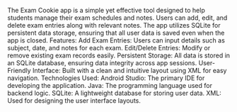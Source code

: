 The Exam Cookie app is a simple yet effective tool designed to help students manage their exam schedules and notes. Users can add, edit, and delete exam entries along with relevant notes. The app utilizes SQLite for persistent data storage, ensuring that all user data is saved even when the app is closed.
Features:
Add Exam Entries: Users can input details such as subject, date, and notes for each exam.
Edit/Delete Entries: Modify or remove existing exam records easily.
Persistent Storage: All data is stored in an SQLite database, ensuring data integrity across app sessions.
User-Friendly Interface: Built with a clean and intuitive layout using XML for easy navigation.
Technologies Used:
Android Studio: The primary IDE for developing the application.
Java: The programming language used for backend logic.
SQLite: A lightweight database for storing user data.
XML: Used for designing the user interface layouts.
